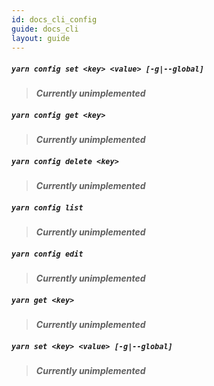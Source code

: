 ```yaml
---
id: docs_cli_config
guide: docs_cli
layout: guide
---
```


##### `yarn config set <key> <value> [-g|--global]` <a class="toc" id="toc-yarn-config-set-g-global" href="#toc-yarn-config-set-g-global"></a>

> ***Currently unimplemented***

##### `yarn config get <key>` <a class="toc" id="toc-yarn-config-get" href="#toc-yarn-config-get"></a>

> ***Currently unimplemented***

##### `yarn config delete <key>` <a class="toc" id="toc-yarn-config-delete" href="#toc-yarn-config-delete"></a>

> ***Currently unimplemented***

##### `yarn config list` <a class="toc" id="toc-yarn-config-list" href="#toc-yarn-config-list"></a>

> ***Currently unimplemented***

##### `yarn config edit` <a class="toc" id="toc-yarn-config-edit" href="#toc-yarn-config-edit"></a>

> ***Currently unimplemented***

##### `yarn get <key>` <a class="toc" id="toc-yarn-get" href="#toc-yarn-get"></a>

> ***Currently unimplemented***

##### `yarn set <key> <value> [-g|--global]` <a class="toc" id="toc-yarn-set-g-global" href="#toc-yarn-set-g-global"></a>

> ***Currently unimplemented***

